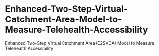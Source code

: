 # Enhanced-Two-Step-Virtual-Catchment-Area-Model-to-Measure-Telehealth-Accessibility
Enhanced Two-Step Virtual Catchment Area (E2SVCA) Model to Measure Telehealth Accessibility
